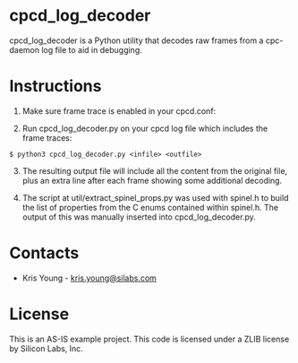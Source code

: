 # cpcd_log_decoder
cpcd_log_decoder is a Python utility that decodes raw frames from a cpc-daemon log file to aid in debugging.

# Instructions
   1. Make sure frame trace is enabled in your cpcd.conf:

   2. Run cpcd_log_decoder.py on your cpcd log file which includes the frame traces:
   ```
   $ python3 cpcd_log_decoder.py <infile> <outfile>
   ```
   3. The resulting output file will include all the content from the original file, plus an extra line after each frame showing some additional decoding.

   4. The script at util/extract_spinel_props.py was used with spinel.h to build the list of properties from the C enums contained within spinel.h. The output of this was manually inserted into cpcd_log_decoder.py.

# Contacts
- Kris Young - kris.young@silabs.com

# License
This is an AS-IS example project. This code is licensed under a ZLIB license by Silicon Labs, Inc.
